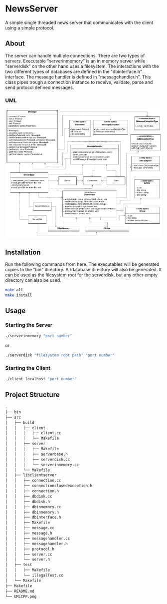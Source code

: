 # NewsServer

A simple single threaded news server that communicates with the client using a simple protocol.

## About

The server can handle multiple connections. There are two types of servers. Executable "serverinmemory" is an in memory server while "serverdisk" on the other hand uses a filesystem. The interactions with the two different types of databases are defined in the "dbinterface.h" interface. The message handler is defined in "messagehandler.h". This class pipes trough a connection instance to receive, validate, parse and send protocol defined messages.

### UML

![UML diagram](./UMLCPP.png)

## Installation

Run the following commands from here. The executables will be generated copies to the "bin" directory. A /database directory will also be generated. It can be used as the filesystem root for the serverdisk, but any other empty directory can also be used.

```bash
make all
make install
```

## Usage

### Starting the Server

```bash
./serverinmemory "port number"
```

or

```bash
./serverdisk "filesystem root path" "port number"
```

### Starting the Client

```bash
./client localhost "port number"
```

## Project Structure

```bash
.
├── bin
├── src
│   ├── build
│   │   ├── client
│   │   │   ├── client.cc
│   │   │   └── Makefile
│   │   ├── server
│   │   │   ├── Makefile
│   │   │   ├── serverbase.h
│   │   │   ├── serverdisk.cc
│   │   │   └── serverinmemory.cc
│   │   └── Makefile
│   ├── libclientserver
│   │   ├── connection.cc
│   │   ├── connectionclosedexception.h
│   │   ├── connection.h
│   │   ├── dbdisk.cc
│   │   ├── dbdisk.h
│   │   ├── dbinmemory.cc
│   │   ├── dbinmemory.h
│   │   ├── dbinterface.h
│   │   ├── Makefile
│   │   ├── message.cc
│   │   ├── message.h
│   │   ├── messagehandler.cc
│   │   ├── messagehandler.h
│   │   ├── protocol.h
│   │   ├── server.cc
│   │   └── server.h
│   ├── test
│   │   ├── Makefile
│   │   └── illegalTest.cc
│   └── Makefile
├── Makefile
├── README.md
└── UMLCPP.png
```
